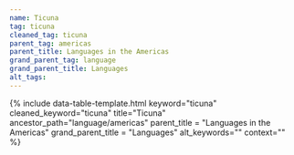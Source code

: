 ```yaml
---
name: Ticuna
tag: ticuna
cleaned_tag: ticuna
parent_tag: americas
parent_title: Languages in the Americas
grand_parent_tag: language
grand_parent_title: Languages
alt_tags: 
---
```


{% include data-table-template.html 
  keyword="ticuna" 
  cleaned_keyword="ticuna" 
  title="Ticuna"
  ancestor_path="language/americas" 
  parent_title = "Languages in the Americas"
  grand_parent_title = "Languages"
  alt_keywords=""
  context=""
%}

